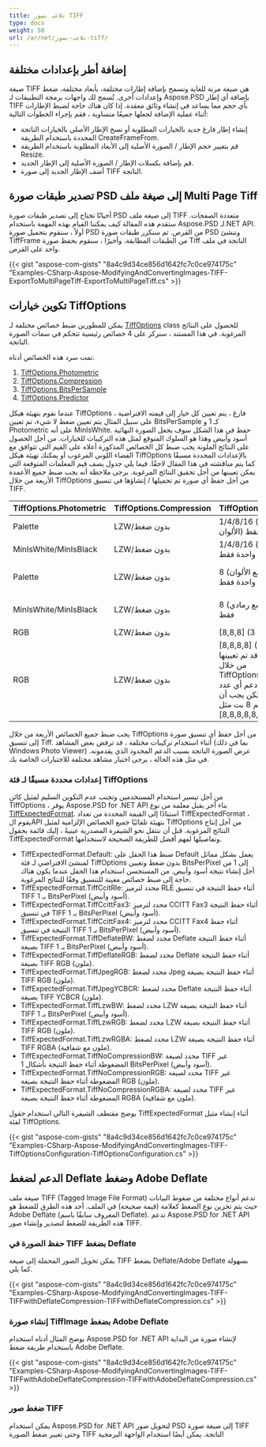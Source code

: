 ```yaml
---
title: تلاعب بصور TIFF
type: docs
weight: 50
url: /ar/net/تلاعب-بصور-tiff/
---
```


## **إضافة أطر بإعدادات مختلفة**
صيغة TIFF هي صيغة مرنة للغاية وتسمح بإضافة إطارات مختلفة، بأبعاد مختلفة، ضغط وإعدادات أخرى. تُسمح لك واجهات برمجة التطبيقات لـ Aspose.PSD بإضافة أي إطار TIFF بأي حجم مما يساعد في إنشاء وثائق معقدة. إذا كان هناك حاجة لضبط الإطارات أثناء عملية الإضافة لجعلها جميعًا متساوية ، فقم بإجراء الخطوات التالية:

- إنشاء إطار فارغ جديد بالخيارات المطلوبة أو نسخ الإطار الأصلي بالخيارات الناتجة المحددة باستخدام الطريقة CreateFrameFrom.
- قم بتغيير حجم الإطار / الصورة الأصلية إلى الأبعاد المطلوبة باستخدام الطريقة Resize.
- قم بإضافة بكسلات الإطار / الصورة الأصلية إلى الإطار الجديد.
- أضف الإطار الجديد إلى صورة TIFF الناتجة.

## **تصدير طبقات صورة PSD إلى صيغة ملف Multi Page Tiff**
أحيانًا تحتاج إلى تصدير طبقات صورة PSD إلى صيغة ملف TIFF متعددة الصفحات. ستقدم هذه المقالة كيف يمكننا القيام بهذه المهمة باستخدام Aspose.PSD لـ.NET API. أولاً ، سنقوم بتحميل صورة PSD من القرص. ثم سنكرر طبقات صورة PSD وننشئ TiffFrame من الطبقات المطابقة. وأخيرًا ، سنقوم بحفظ صورة Tiff الناتجة في ملف واحد على القرص.

{{< gist "aspose-com-gists" "8a4c9d34ce856d1642fc7c0ce974175c" "Examples-CSharp-Aspose-ModifyingAndConvertingImages-TIFF-ExportToMultiPageTiff-ExportToMultiPageTiff.cs" >}}

## **تكوين خيارات TiffOptions**
يمكن للمطورين ضبط خصائص مختلفة لـ [TiffOptions](https://reference.aspose.com/psd/net/aspose.psd.imageoptions/tiffoptions) class للحصول على النتائج المرغوبة. في هذا المستند ، سنركز على 4 خصائص رئيسية تتحكم في سمات الصورة الناتجة.

تمت سرد هذه الخصائص أدناه.

1. [TiffOptions.Photometric](https://reference.aspose.com/psd/net/aspose.psd.imageoptions/tiffoptions/properties/photometric)
1. [TiffOptions.Compression](https://reference.aspose.com/psd/net/aspose.psd.imageoptions/tiffoptions/properties/compression)
1. [TiffOptions.BitsPerSample](https://reference.aspose.com/psd/net/aspose.psd.imageoptions/tiffoptions/properties/bitspersample)
1. [TiffOptions.Predictor](https://reference.aspose.com/psd/net/aspose.psd.imageoptions/tiffoptions/properties/predictor)

عندما نقوم بتهيئة هيكل TiffOptions فارغ ، يتم تعيين كل خيار إلى قيمته الافتراضية ، على سبيل المثال يتم تعيين ضغط لا شيء، تم تعيين BitsPerSample كـ 1 و Photometric على أنه MinIsWhite. حفظ في هذا الشكل سوف يجعل الصورة النهائية أسود وأبيض وهذا هو السلوك المتوقع لمثل هذه التركيبات للخيارات. من أجل الحصول على النتائج الملونة يجب ضبط كل الخصائص المذكورة أعلاه على القيم التي تتوافق مع الفضاء اللوني المرغوب أو يمكنك تهيئة هيكل TiffOptions بالإعدادات المحددة مسبقًا كما يتم مناقشته في هذا المقال لاحقًا. فيما يلي جدول يصف قيم المعلمات المتوقعة التي يمكن تعيينها من أجل تحقيق النتائج المرغوبة. يرجى ملاحظة أنه يجب ضبط جميع الأعمدة الأربعة من خلال TiffOptions من أجل حفظ أي صورة تم تحميلها / إنشاؤها في تنسيق TIFF.

|**TiffOptions.Photometric**|**TiffOptions.Compression**|**TiffOptions.BitsPerSample**|**TiffOptions.Predictor**|
| :- | :- | :- | :- |
|Palette|LZW/بدون ضغط|1/4/8/16 (لوحة الألوان، وضع الألوان) قناة واحدة فقط|لا شيء|
|MinIsWhite/MinIsBlack|LZW/بدون ضغط|1/4/8/16 (وضع رمادي) قناة واحدة فقط|لا شيء|
|Palette|LZW/بدون ضغط|8 (لوحة الألوان، وضع الألوان) قناة واحدة فقط|أفقي (تحقيق ضغط أكبر من خلال LZW لنفس الأنماط)|
|MinIsWhite/MinIsBlack|LZW/بدون ضغط|8 (وضع رمادي) قناة واحدة فقط|أفقي (تحقيق ضغط أكبر من خلال LZW لنفس الأنماط)|
|RGB|LZW/بدون ضغط|[8,8,8] (3 قنوات RGB)|لا شيء/أفقي|
|RGB|LZW/بدون ضغط|[8,8,8,8] (3 قنوات RGB وقناة ألفا إضافية قد تم تعيينها من خلال TiffOptions.AlphaStorage) في الواقع يتم دعم أي عدد إضافي لقنوات ولكن يجب أن تكون لكل قناة حجم 8 بت مثل [8,8,8,8,8,8]|لا شيء/أفقي|
يجب ضبط جميع الخصائص الأربعة من خلال TiffOptions من أجل حفظ أي تنسيق صورة إلى تنسيق Tiff. أثناء استخدام تركيبات مختلفة ، قد ترفض بعض المشاهد (بما في ذلك Windows Photo Viewer) عرض الصورة الناتجة بسبب الدعم المحدود الذي يقدمونه. في مثل هذه الحالة ، يرجى اختيار مشاهد مختلفة للاختبارات الخاصة بك.

### **إعدادات محددة مسبقًا لـ فئة TiffOptions**
من أجل تيسير استخدام المستخدمين وتجنب عدم التكوين السليم لمثيل كائن TiffOptions ، يوفر Aspose.PSD for .NET API بناء آخر يقبل معلمة من نوع [TiffExpectedFormat](https://reference.aspose.com/psd/net/aspose.psd.fileformats.tiff.enums/tiffexpectedformat). استنادًا إلى القيمة المحددة من تعداد TiffExpectedFormat ، يقوم الAPI بتهيئة تلقائيًا جميع الخصائص الإلزامية لمثيل TiffOptions من أجل إنتاج النتائج المرغوبة. قبل أن ننتقل نحو الشيفرة المصدرية عينيةً ، إليك قائمة بحقول TiffExpectedFormat وتفاصيلها لفهم أفضل للطريقة الصحيحة لاستخدامها.

- TiffExpectedFormat.Default: ضبط هذا الحقل على Default يعمل بشكل مماثل لمنشئ الافتراضي لـ فئة TiffOptions بدون ضغط وتعيين BitsPerPixel إلى 1 من أجل إنشاء نتيجة أسود وأبيض. من المستحسن استخدام هذا الحقل عندما يكون هناك حاجة إلى ضبط خصائص معينة للتنسيق وفقًا للنتائج المرغوبة.
- TiffExpectedFormat.TiffCcitRle: محدد لترميز RLE أثناء حفظ النتيجة في تنسيق TIFF بـ 1 BitsPerPixel (أسود وأبيض).
- TiffExpectedFormat.TiffCcittFax3: محدد لترميز CCITT Fax3 أثناء حفظ النتيجة في تنسيق TIFF بـ 1 BitsPerPixel (أسود وأبيض).
- TiffExpectedFormat.TiffCcittFax4: محدد لترميز CCITT Fax4 أثناء حفظ النتيجة في تنسيق TIFF بـ 1 BitsPerPixel (أسود وأبيض).
- TiffExpectedFormat.TiffDeflateBW: محدد لضغط Deflate أثناء حفظ النتيجة بصيغة TIFF بـ 1 BitsPerPixel (أسود وأبيض).
- TiffExpectedFormat.TiffDeflateRGB: محدد لضغط Deflate أثناء حفظ النتيجة بصيغة TIFF RGB (ملون).
- TiffExpectedFormat.TiffJpegRGB: محدد لضغط Jpeg أثناء حفظ النتيجة بصيغة TIFF RGB (ملون).
- TiffExpectedFormat.TiffJpegYCBCR: محدد لضغط Deflate أثناء حفظ النتيجة بصيغة TIFF YCBCR (ملون).
- TiffExpectedFormat.TiffLzwBW: محدد لضغط LZW أثناء حفظ النتيجة بصيغة TIFF بـ 1 BitsPerPixel (أسود وأبيض).
- TiffExpectedFormat.TiffLzwRGB: محدد لضغط LZW أثناء حفظ النتيجة بصيغة TIFF RGB (ملون).
- TiffExpectedFormat.TiffLzwRGBA: محدد لضغط LZW أثناء حفظ النتيجة بصيغة TIFF RGBA (ملون مع شفافية).
- TiffExpectedFormat.TiffNoCompressionBW: محدد لصيغة TIFF غير المضغوطة أثناء حفظ النتيجة بأشكال 1 BitsPerPixel (أسود وأبيض).
- TiffExpectedFormat.TiffNoCompressionRGB: محدد لصيغة TIFF غير المضغوطة أثناء حفظ النتيجة بصيغة RGB (ملون).
- TiffExpectedFormat.TiffNoCompressionRGBA: محدد لصيغة TIFF غير المضغوطة أثناء حفظ النتيجة بصيغة RGBA (ملون مع شفافية).

يوضح مقتطف الشيفرة التالي استخدام حقول TiffExpectedFormat أثناء إنشاء مثيل لفئة TiffOptions.

{{< gist "aspose-com-gists" "8a4c9d34ce856d1642fc7c0ce974175c" "Examples-CSharp-Aspose-ModifyingAndConvertingImages-TIFF-TiffOptionsConfiguration-TiffOptionsConfiguration.cs" >}}

## **الدعم لضغط Deflate وضغط Adobe Deflate**
صيغة ملف TIFF (Tagged Image File Format) تدعم أنواع مختلفة من ضغوط البيانات حيث يتم تخزين نوع الضغط كعلامة (قيمة صحيحة) في الملف. أحد هذه الطرق للضغط هو Adobe Deflate (المعروف سابقًا باسم Deflate). تدعم Aspose.PSD for .NET API هذه الطريقة للضغط لتصدير وإنشاء صور TIFF.

### **حفظ الصورة في TIFF بضغط Deflate**
يمكن تحويل الصور المحملة إلى صيغة TIFF بضغط Deflate/Adobe Deflate بسهولة كما يلي.

{{< gist "aspose-com-gists" "8a4c9d34ce856d1642fc7c0ce974175c" "Examples-CSharp-Aspose-ModifyingAndConvertingImages-TIFF-TIFFwithDeflateCompression-TIFFwithDeflateCompression.cs" >}}

### **إنشاء صورة TiffImage بضغط Adobe Deflate**
يوضح المثال أدناه استخدام Aspose.PSD for .NET API لإنشاء صورة من البداية باستخدام طريقة ضغط Adobe Deflate.

{{< gist "aspose-com-gists" "8a4c9d34ce856d1642fc7c0ce974175c" "Examples-CSharp-Aspose-ModifyingAndConvertingImages-TIFF-TIFFwithAdobeDeflateCompression-TIFFwithAdobeDeflateCompression.cs" >}}

### **ضغط صور TIFF**
يمكن استخدام Aspose.PSD for .NET API لتحويل صور PSD إلى صيغة صورة TIFF وحتى تغيير ضغط الصورة TIFF الناتجة. يمكن أيضًا استخدام الواجهة البرمجية